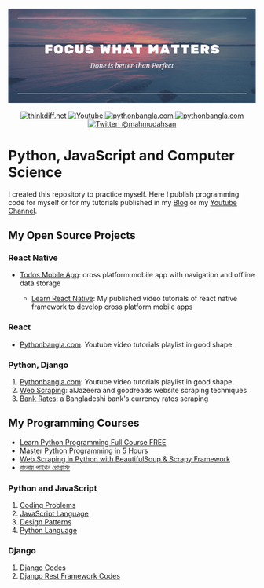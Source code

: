 <p align="center">
    <img src="cover.png" alt="Computer Programming" />
</p>
<p align="center">
    <a href="http://thinkdiff.net/">
        <img src="https://img.shields.io/badge/blog-thinkdiff.net-brightgreen.svg" alt="thinkdiff.net" />
    </a>
    <a href="https://www.youtube.com/channel/UCtHlgyUw0wLE5Ous9swfFlg">
        <img src="https://img.shields.io/badge/my-youtube channel-red.svg" alt="Youtube" />
    </a>
    <a href="https://pythonbangla.com">
        <img src="https://img.shields.io/badge/python-bangla.com-orange.svg" alt="pythonbangla.com" />
    </a>
    <a href="https://thinkdiff.net/about/">
        <img src="https://img.shields.io/badge/about-me-yellow.svg" alt="pythonbangla.com" />
    </a>
    <a href="https://twitter.com/mahmudahsan">
        <img src="https://img.shields.io/badge/contact%40-mahmudahsan-blue.svg" alt="Twitter: @mahmudahsan" />
    </a>
</p>

# Python, JavaScript and Computer Science

I created this repository to practice myself. Here I publish programming code for myself or for my tutorials published in my [Blog](https://thinkdiff.net) or my [Youtube Channel](https://www.youtube.com/channel/UCtHlgyUw0wLE5Ous9swfFlg). 

## My Open Source Projects

### React Native 
- [Todos Mobile App](https://github.com/mahmudahsan/todos-react-reactnative): cross platform mobile app with navigation and offline data storage

  - [Learn React Native](react-native/): My published video tutorials of react native framework to develop cross platform mobile apps

### React
- [Pythonbangla.com](https://github.com/mahmudahsan/python-bangla-react): Youtube video tutorials playlist in good shape.

### Python, Django
1. [Pythonbangla.com](https://github.com/mahmudahsan/pythonbangla.com): Youtube video tutorials playlist in good shape.
2. [Web Scraping](https://github.com/mahmudahsan/webscraping): alJazeera and goodreads website scraping techniques
3. [Bank Rates](https://github.com/mahmudahsan/bankrates): a Bangladeshi bank's currency rates scraping


## My Programming Courses

- [Learn Python Programming Full Course FREE](https://youtu.be/llbgjR_tL2k)
- [Master Python Programming in 5 Hours](https://www.udemy.com/python-beginner-to-advanced-with-web-scraping-projects/)
- [Web Scraping in Python with BeautifulSoup & Scrapy Framework](https://www.udemy.com/web-scraping-in-python/)
- [বাংলায় পাইথন প্রোগ্রামিং](https://pythonbangla.com)

### Python and JavaScript

1. [Coding Problems](coding-problems/)
2. [JavaScript Language](javascript/) 
3. [Design Patterns](design-patterns/)
4. [Python Language](python-language/) 
   

### Django

1. [Django Codes](django-framework/)
2. [Django Rest Framework Codes](django-rest-framework/)



